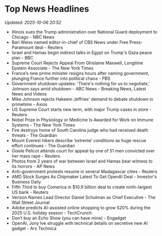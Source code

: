 # Top News Headlines

_Updated: 2025-10-06 20:52_

- Illinois sues the Trump administration over National Guard deployment to Chicago - NBC News
- Bari Weiss named editor-in-chief of CBS News under Free Press-Paramount deal - Reuters
- Israel and Hamas begin indirect talks in Egypt on Trump's Gaza peace plan - BBC
- Supreme Court Rejects Appeal From Ghislaine Maxwell, Longtime Epstein Associate - The New York Times
- France’s new prime minister resigns hours after naming government, plunging France further into political chaos - PBS
- Government shutdown updates: 'There's nothing for us to negotiate,' Johnson says amid shutdown - ABC News - Breaking News, Latest News and Videos
- Mike Johnson rejects Hakeem Jeffries' demand to debate shutdown in primetime - Axios
- US Supreme Court starts new term, with major Trump cases in store - Reuters
- Nobel Prize in Physiology or Medicine Is Awarded for Work on Immune Systems - The New York Times
- Fire destroys home of South Carolina judge who had received death threats - The Guardian
- Mount Everest hikers describe ‘extreme’ conditions as huge rescue effort continues - The Guardian
- Gisele Pelicot attends court for appeal by one of 51 men convicted over her mass rape - Reuters
- Photos from 2 years of war between Israel and Hamas bear witness to its horrors - AP News
- Anti-government protests resume in several Madagascar cities - Reuters
- AMD Stock Surges As Chipmaker Latest To Get OpenAI Deal - Investor's Business Daily
- Fifth Third to buy Comerica in $10.9 billion deal to create ninth-largest US bank - Reuters
- Verizon Names Lead Director Daniel Schulman as Chief Executive - The Wall Street Journal
- Adobe predicts AI-assisted online shopping to grow 520% during the 2025 U.S. holiday season - TechCrunch
- Don’t buy an Echo Show (you can have mine) - Engadget
- OpenAI, Jony Ive struggle with technical details on secretive new AI gadget - Ars Technica
